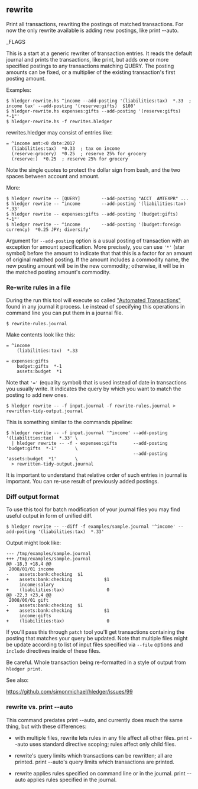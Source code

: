 ## rewrite

Print all transactions, rewriting the postings of matched transactions.
For now the only rewrite available is adding new postings, like print --auto.

_FLAGS

This is a start at a generic rewriter of transaction entries.
It reads the default journal and prints the transactions, like print,
but adds one or more specified postings to any transactions matching QUERY.
The posting amounts can be fixed, or a multiplier of the existing transaction's first posting amount. 

Examples:
```cli
$ hledger-rewrite.hs ^income --add-posting '(liabilities:tax)  *.33  ; income tax' --add-posting '(reserve:gifts)  $100'
$ hledger-rewrite.hs expenses:gifts --add-posting '(reserve:gifts)  *-1"'
$ hledger-rewrite.hs -f rewrites.hledger
```
rewrites.hledger may consist of entries like:
```journal
= ^income amt:<0 date:2017
  (liabilities:tax)  *0.33  ; tax on income
  (reserve:grocery)  *0.25  ; reserve 25% for grocery
  (reserve:)  *0.25  ; reserve 25% for grocery
```
Note the single quotes to protect the dollar sign from bash, 
and the two spaces between account and amount.

More:

```cli
$ hledger rewrite -- [QUERY]        --add-posting "ACCT  AMTEXPR" ...
$ hledger rewrite -- ^income        --add-posting '(liabilities:tax)  *.33'
$ hledger rewrite -- expenses:gifts --add-posting '(budget:gifts)  *-1"'
$ hledger rewrite -- ^income        --add-posting '(budget:foreign currency)  *0.25 JPY; diversify'
```

Argument for `--add-posting` option is a usual posting of transaction with an
exception for amount specification. More precisely, you can use `'*'` (star
symbol) before the amount to indicate that that this is a factor for an
amount of original matched posting.  If the amount includes a commodity name,
the new posting amount will be in the new commodity; otherwise, it will be in
the matched posting amount's commodity.

### Re-write rules in a file

During the run this tool will execute so called
["Automated Transactions"](http://ledger-cli.org/3.0/doc/ledger3.html#Automated-Transactions)
found in any journal it process. I.e instead of specifying this operations in
command line you can put them in a journal file.

```cli
$ rewrite-rules.journal
```

Make contents look like this:

```journal
= ^income
    (liabilities:tax)  *.33

= expenses:gifts
    budget:gifts  *-1
    assets:budget  *1
```

Note that `'='` (equality symbol) that is used instead of date in transactions
you usually write. It indicates the query by which you want to match the
posting to add new ones.

```cli
$ hledger rewrite -- -f input.journal -f rewrite-rules.journal > rewritten-tidy-output.journal
```

This is something similar to the commands pipeline:

```cli
$ hledger rewrite -- -f input.journal '^income' --add-posting '(liabilities:tax)  *.33' \
  | hledger rewrite -- -f - expenses:gifts      --add-posting 'budget:gifts  *-1'       \
                                                --add-posting 'assets:budget  *1'       \
  > rewritten-tidy-output.journal
```

It is important to understand that relative order of such entries in journal is
important. You can re-use result of previously added postings.

### Diff output format

To use this tool for batch modification of your journal files you may find
useful output in form of unified diff.

```cli
$ hledger rewrite -- --diff -f examples/sample.journal '^income' --add-posting '(liabilities:tax)  *.33'
```

Output might look like:

```
--- /tmp/examples/sample.journal
+++ /tmp/examples/sample.journal
@@ -18,3 +18,4 @@
 2008/01/01 income
-    assets:bank:checking  $1
+    assets:bank:checking            $1
     income:salary
+    (liabilities:tax)                0
@@ -22,3 +23,4 @@
 2008/06/01 gift
-    assets:bank:checking  $1
+    assets:bank:checking            $1
     income:gifts
+    (liabilities:tax)                0
```

If you'll pass this through `patch` tool you'll get transactions containing the
posting that matches your query be updated. Note that multiple files might be
update according to list of input files specified via `--file` options and
`include` directives inside of these files.

Be careful. Whole transaction being re-formatted in a style of output from
`hledger print`.

See also: 

https://github.com/simonmichael/hledger/issues/99

### rewrite vs. print --auto

This command predates print --auto, and currently does much the same thing,
but with these differences:

- with multiple files, rewrite lets rules in any file affect all other files.
  print --auto uses standard directive scoping; rules affect only child files.

- rewrite's query limits which transactions can be rewritten; all are printed.
  print --auto's query limits which transactions are printed.

- rewrite applies rules specified on command line or in the journal.
  print --auto applies rules specified in the journal.
